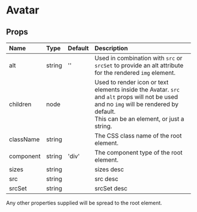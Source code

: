 Avatar
======



Props
-----

| Name | Type | Default | Description |
|:-----|:-----|:--------|:------------|
| alt | string | '' | Used in combination with `src` or `srcSet` to provide an alt attribute for the rendered `img` element. |
| children | node |  | Used to render icon or text elements inside the Avatar. `src` and `alt` props will not be used and no `img` will be rendered by default.<br>This can be an element, or just a string. |
| className | string |  | The CSS class name of the root element. |
| component | string | 'div' | The component type of the root element. |
| sizes | string |  | sizes desc |
| src | string |  | src desc |
| srcSet | string |  | srcSet desc |

Any other properties supplied will be spread to the root element.
